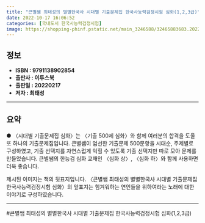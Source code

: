 ```yaml
---
title: "큰별쌤 최태성의 별별한국사 시대별 기출문제집 한국사능력검정시험 심화(1,2,3급)"
date: 2022-10-17 16:06:52
categories: [국내도서 한국사능력검정시험]
image: https://shopping-phinf.pstatic.net/main_3246588/32465883683.20220527032709.jpg
---
```


## **정보**

- **ISBN : 9791138902854**
- **출판사 : 이투스북**
- **출판일 : 20220217**
- **저자 : 최태성**

------



## **요약**

● 〈시대별 기출문제집 심화〉는 〈기출 500제 심화〉와 함께 여러분의 합격을 도울 또 하나의 기출문제집입니다. 큰별쌤이 엄선한 기출문제 500문항을 시대순, 주제별로 구성하였고, 기출 선택지를 자연스럽게 익힐 수 있도록 기출 선택지만 따로 모아 문제를 만들었습니다. 큰별쌤의 한능검 심화 교재인 〈심화 상〉, 〈심화 하〉와 함께 사용하면 더욱 좋습니다.

 제시된 이미지는 책의 뒷표지입니다. 
〈큰별쌤 최태성의 별별한국사 시대별 기출문제집 한국사능력검정시험 심화〉의 앞표지는 힘겨워하는 연인들을 위하여라는 노래에 대한 이야기로 구성하였습니다.

------

#큰별쌤 최태성의 별별한국사 시대별 기출문제집 한국사능력검정시험 심화(1,2,3급)


